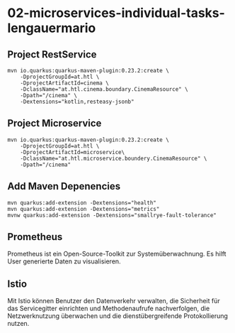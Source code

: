 # 02-microservices-individual-tasks-lengauermario

## Project RestService
```
mvn io.quarkus:quarkus-maven-plugin:0.23.2:create \
    -DprojectGroupId=at.htl \
    -DprojectArtifactId=cinema \
    -DclassName="at.htl.cinema.boundary.CinemaResource" \
    -Dpath="/cinema" \
    -Dextensions="kotlin,resteasy-jsonb"
```
## Project Microservice
```
mvn io.quarkus:quarkus-maven-plugin:0.23.2:create \
    -DprojectGroupId=at.htl \
    -DprojectArtifactId=microservice\
    -DclassName="at.htl.microservice.boundery.CinemaResource" \
    -Dpath="/cinema"
```
## Add Maven Depenencies
```
mvn quarkus:add-extension -Dextensions="health"
mvn quarkus:add-extension -Dextensions="metrics"
mvnw quarkus:add-extension -Dextensions="smallrye-fault-tolerance"
```

## Prometheus
Prometheus ist ein Open-Source-Toolkit zur Systemüberwachnung. 
Es hilft User generierte Daten zu visualisieren.

## Istio
Mit Istio können Benutzer den Datenverkehr verwalten, die Sicherheit für das Servicegitter einrichten und Methodenaufrufe nachverfolgen, die Netzwerknutzung überwachen und die dienstübergreifende Protokollierung nutzen.